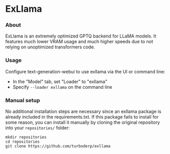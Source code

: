 # ExLlama

### About

ExLlama is an extremely optimized GPTQ backend for LLaMA models. It features much lower VRAM usage and much higher speeds due to not relying on unoptimized transformers code.

### Usage

Configure text-generation-webui to use exllama via the UI or command line:
   - In the "Model" tab, set "Loader" to "exllama"
   - Specify `--loader exllama` on the command line

### Manual setup

No additional installation steps are necessary since an exllama package is already included in the requirements.txt. If this package fails to install for some reason, you can install it manually by cloning the original repository into your `repositories/` folder:

```
mkdir repositories
cd repositories
git clone https://github.com/turboderp/exllama
```

